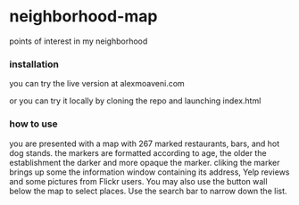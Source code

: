 # neighborhood-map
points of interest in my neighborhood

### installation
you can try the live version at alexmoaveni.com

or you can try it locally by cloning the repo and
launching index.html

### how to use
you are presented with a map with 267 marked restaurants,
bars, and hot dog stands.  the markers are formatted according
to age, the older the establishment the darker and more opaque
the marker. cliking the marker brings up some the information
window containing its address, Yelp reviews and some pictures
from Flickr users.  You may also use the button wall below the
map to select places.  Use the search bar to narrow down the list.